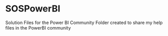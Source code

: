 # SOSPowerBI
Solution Files for the Power BI Community
Folder created to share my help files in the PowerBI community
